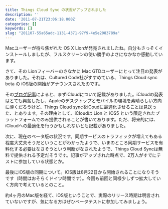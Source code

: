 ```yaml
---
title: Things Cloud Sync の状況がアップされました
description: ''
date: '2011-07-21T23:06:18.000Z'
categories: []
keywords: []
slug: "201107-55a65adc-1131-4371-97f9-4e5e2083789a"
---
```

Macユーザーが待ち焦がれた OS X Lionが発売されましたね。自分もさっそくインストールしましたが、フルスクリーンの使い勝手のよさになかなか感動しています。

さて、その Lionフィーバーのさなかに Mac GTDユーザーにとって注目の発表がありました。それは、Cultured Code社がすすめている、Things Cloud sync beta の iOS版の開始がアナウンスされたのです。

その[ブログ記事](http://culturedcode.com/things/blog/2011/07/cloud-sync-beta.html)によると、まずiCloudについて記載がありました。iCloudの発表はとても興奮したし、Appleのデスクトップとモバイルの環境を素晴らしい方向に導くだろうけど、Things Cloud syncをiCoudに最適化させることは見送った、とあります。その理由として、iCloudは Lion と iOS5 という限定されたプラットフォームでのみ提供されることが書いてあります。ただ、将来的には、iCloudへの最適化を行うかもしれないとも記載がありました。

次に、現在のベータ版の状況です。同期サービスのトラフィックが増えてもある程度大丈夫そうだということがわかったようで、いまのところ同期サービスを有料化する必要はなさそうという判断がなされたようで、Things Cloud Syncは無料で提供される予定だそうです。記事がアップされた時点で、2万人がすでにテストに参加している状態とか。

最後にiOS版の同期について。iOS版は8月22日から開始されることになりそうです（時間はおそらくドイツ時間です）。今回も前回と同様少しずつ拡大していく方向で考えているとのこと。

約4ヶ月のMac版を経て、iOS版ということで、実際のリリース時期は明言されていないですが、気になる方はぜひベータテストに参加してみましょう。